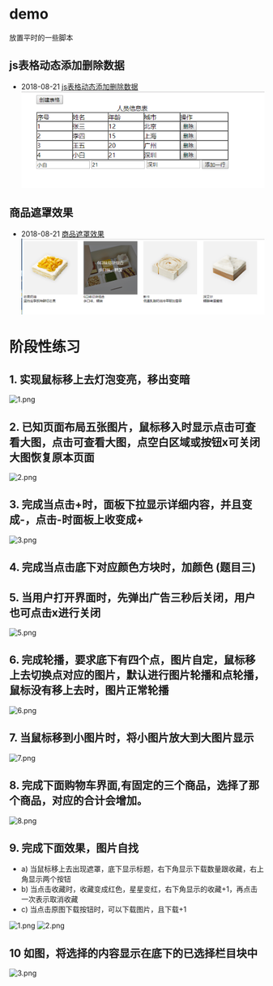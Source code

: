# demo
放置平时的一些脚本
## js表格动态添加删除数据
* 2018-08-21 [js表格动态添加删除数据](https://github.com/hannoch/demo/tree/master/JavaScript/create_table)
![](https://github.com/hannoch/demo/blob/master/JavaScript/create_table/table.png)

## 商品遮罩效果
* 2018-08-21 [商品遮罩效果](https://github.com/hannoch/demo/tree/master/JavaScript/mask)
![商品遮罩效果](https://github.com/hannoch/demo/blob/master/JavaScript/mask/images/mask.png)

# 阶段性练习

## 1.	实现鼠标移上去灯泡变亮，移出变暗
  ![1.png](https://upload-images.jianshu.io/upload_images/5451635-911fa830c9e26780.png)
## 2.	已知页面布局五张图片，鼠标移入时显示点击可查看大图，点击可查看大图，点空白区域或按钮x可关闭大图恢复原本页面

![2.png](https://upload-images.jianshu.io/upload_images/5451635-765243ac56c2b56a.png)

## 3.	完成当点击+时，面板下拉显示详细内容，并且变成-，点击-时面板上收变成+
![3.png](https://upload-images.jianshu.io/upload_images/5451635-9664ac2d550d2200.png)
## 4.	完成当点击底下对应颜色方块时，加颜色 (题目三)
 
## 5.	当用户打开界面时，先弹出广告三秒后关闭，用户也可点击x进行关闭
 ![5.png](https://upload-images.jianshu.io/upload_images/5451635-316969dd5e5402bf.png)

## 6.	完成轮播，要求底下有四个点，图片自定，鼠标移上去切换点对应的图片，默认进行图片轮播和点轮播，鼠标没有移上去时，图片正常轮播
 ![6.png](https://upload-images.jianshu.io/upload_images/5451635-86a3240f8e432000.png)
## 7.	当鼠标移到小图片时，将小图片放大到大图片显示
![7.png](https://upload-images.jianshu.io/upload_images/5451635-c40be9d7c22a9275.png)
## 8.	完成下面购物车界面,有固定的三个商品，选择了那个商品，对应的合计会增加。

![8.png](https://upload-images.jianshu.io/upload_images/5451635-f12e00ab8db486f7.png)

## 9.	完成下面效果，图片自找

*  a)	当鼠标移上去出现遮罩，底下显示标题，右下角显示下载数量跟收藏，右上角显示两个按钮
*  b)	当点击收藏时，收藏变成红色，星星变红，右下角显示的收藏+1，再点击一次表示取消收藏
*  c)	当点击原图下载按钮时，可以下载图片，且下载+1

![1.png](https://upload-images.jianshu.io/upload_images/5451635-7a4442dee5d869d4.png)
![2.png](https://upload-images.jianshu.io/upload_images/5451635-7ee5c51db634af25.png)

## 10 如图，将选择的内容显示在底下的已选择栏目块中
![3.png](https://upload-images.jianshu.io/upload_images/5451635-27fe8883afcab365.png)

